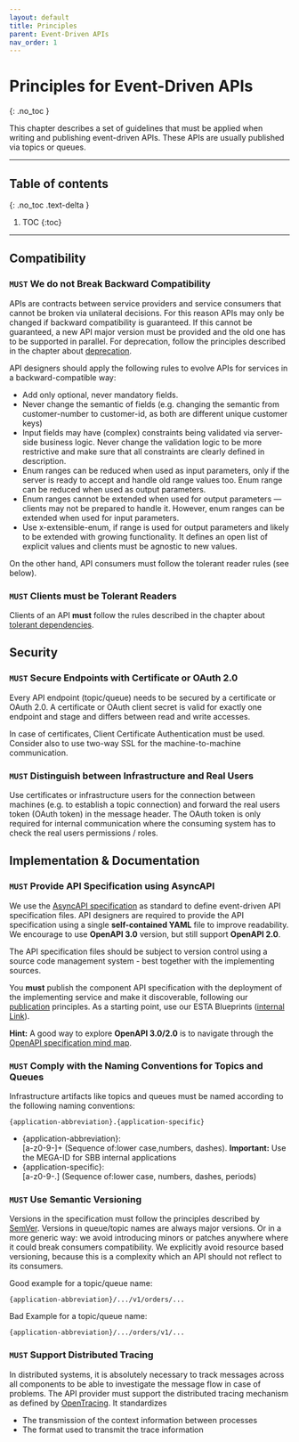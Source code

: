 ```yaml
---
layout: default
title: Principles
parent: Event-Driven APIs
nav_order: 1
---
```


Principles for Event-Driven APIs
===========================
{: .no_toc }

This chapter describes a set of guidelines that must be applied when writing and publishing event-driven APIs. These APIs are usually published via topics or queues.

---

## Table of contents
{: .no_toc .text-delta }

1. TOC
{:toc}

---

## Compatibility

### `MUST` We do not Break Backward Compatibility

APIs are contracts between service providers and service consumers that cannot be broken via unilateral decisions. For this reason APIs may only be changed if backward compatibility is guaranteed. If this cannot be guaranteed, a new API major version must be provided and the old one has to be supported in parallel. For deprecation, follow the principles described in the chapter about [deprecation](/api-principles/organization/#must-deprecation).

API designers should apply the following rules to evolve APIs for services in a backward-compatible way:

- Add only optional, never mandatory fields.
- Never change the semantic of fields (e.g. changing the semantic from customer-number to customer-id, as both are different unique customer keys)
- Input fields may have (complex) constraints being validated via server-side business logic. Never change the validation logic to be more restrictive and make sure that all constraints are clearly defined in description.
- Enum ranges can be reduced when used as input parameters, only if the server is ready to accept and handle old range values too. Enum range can be reduced when used as output parameters.
- Enum ranges cannot be extended when used for output parameters — clients may not be prepared to handle it. However, enum ranges can be extended when used for input parameters.
- Use x-extensible-enum, if range is used for output parameters and likely to be extended with growing functionality. It defines an open list of explicit values and clients must be agnostic to new values.

On the other hand, API consumers must follow the tolerant reader rules (see below).

### `MUST` Clients must be Tolerant Readers

Clients of an API **must** follow the rules described in the chapter about [tolerant dependencies](/api-principles/architecture/#must-we-build-tolerant-dependencies).


## Security

### `MUST` Secure Endpoints with Certificate or OAuth 2.0
Every API endpoint (topic/queue) needs to be secured by a certificate or OAuth 2.0. A certificate or OAuth 
client secret is valid for exactly one endpoint and stage and differs between read and write accesses.

In case of certificates, Client Certificate Authentication must be used. Consider also to use two-way SSL 
for the machine-to-machine communication. 


### `MUST` Distinguish between Infrastructure and Real Users
Use certificates or infrastructure users for the connection between machines (e.g. to establish a topic connection) and 
forward the real users token (OAuth token) in the message header. The OAuth token is only required for internal communication
where the consuming system has to check the real users permissions / roles.

## Implementation & Documentation

### `MUST` Provide API Specification using AsyncAPI

We use the [AsyncAPI specification](https://www.asyncapi.com/) as standard to define event-driven API specification 
files. API designers are required to provide the API specification using a single **self-contained YAML** file to 
improve readability. We encourage to use **OpenAPI 3.0** version, but still support **OpenAPI 2.0**.

The API specification files should be subject to version control using a source code management system - best 
together with the implementing sources.

You **must** publish the component API specification with the deployment of the implementing service and make it 
discoverable, following our [publication](/api-principles/api-principles/publication) principles. As a starting 
point, use our ESTA Blueprints ([internal Link](http://esta.sbb.ch/Esta+Blueprints)).

**Hint:** A good way to explore **OpenAPI 3.0/2.0** is to navigate through the [OpenAPI specification mind map](https://openapi-map.apihandyman.io/).


### `MUST` Comply with the Naming Conventions for Topics and Queues
Infrastructure artifacts like topics and queues must be named according to the following naming conventions: 

`{application-abbreviation}.{application-specific}`

- {application-abbreviation}:\
[a-z0-9-]+ (Sequence of:lower case,numbers, dashes). **Important:** Use the MEGA-ID for SBB internal applications 
- {application-specific}:\
[a-z0-9-.] (Sequence of:lower case, numbers, dashes, periods)


### `MUST` Use Semantic Versioning
Versions in the specification must follow the principles described by [SemVer](https://semver.org/). 
Versions in queue/topic names are always major versions. Or in a more generic way: we avoid introducing minors or 
patches anywhere where it could break consumers compatibility. We explicitly avoid resource based versioning, 
because this is a complexity which an API should not reflect to its consumers.

Good example for a topic/queue name:

`{application-abbreviation}/.../v1/orders/...`

Bad Example for a topic/queue name:

`{application-abbreviation}/.../orders/v1/...`


### `MUST` Support Distributed Tracing
In distributed systems, it is absolutely necessary to track messages across all components to be able to investigate the message flow in case of problems. 
The API provider must support the distributed tracing mechanism as defined by [OpenTracing](https://opentracing.io/). It standardizes

- The transmission of the context information between processes
- The format used to transmit the trace information  
